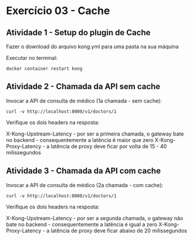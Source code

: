 # Exercício 03 - Cache

## Atividade 1 - Setup do plugin de Cache

Fazer o download do arquivo kong.yml para uma pasta na sua máquina

Executar no terminal:
```
docker container restart kong
```

## Atividade 2 - Chamada da API sem cache

Invocar a API de consulta de médico (1a chamada - sem cache):
```
curl -v http://localhost:8000/v1/doctors/1
```

Verifique os dois headers na resposta:

X-Kong-Upstream-Latency - por ser a primeira chamada, o gateway bate no backend - consequentemente a latência é maior que zero
X-Kong-Proxy-Latency - a latência de proxy deve ficar por volta de 15 - 40 milissegundos

## Atividade 3 - Chamada da API com cache

Invocar a API de consulta de médico (2a chamada - com cache):
```
curl -v http://localhost:8000/v1/doctors/1
```

Verifique os dois headers na resposta:

X-Kong-Upstream-Latency - por ser a segunda chamada, o gateway não bate no backend - consequentemente a latência é igual a zero
X-Kong-Proxy-Latency - a latência de proxy deve ficar abaixo de 20 milissegundos
